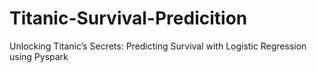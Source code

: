 # Titanic-Survival-Predicition
Unlocking Titanic’s Secrets: Predicting Survival with Logistic Regression using Pyspark
